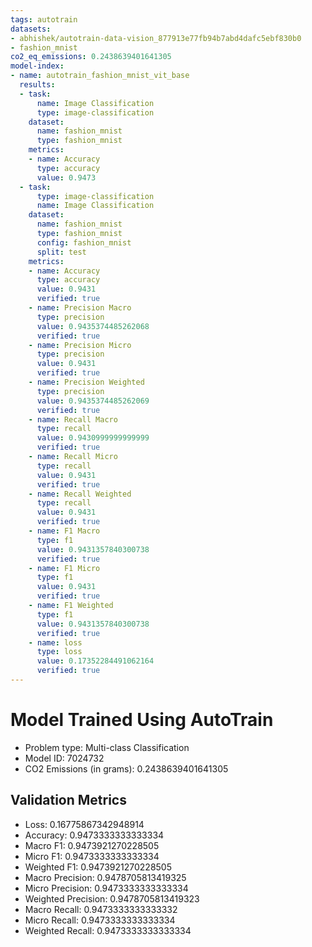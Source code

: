 ```yaml
---
tags: autotrain
datasets:
- abhishek/autotrain-data-vision_877913e77fb94b7abd4dafc5ebf830b0
- fashion_mnist
co2_eq_emissions: 0.2438639401641305
model-index:
- name: autotrain_fashion_mnist_vit_base
  results:
  - task:
      name: Image Classification
      type: image-classification
    dataset:
      name: fashion_mnist
      type: fashion_mnist
    metrics:
    - name: Accuracy
      type: accuracy
      value: 0.9473
  - task:
      type: image-classification
      name: Image Classification
    dataset:
      name: fashion_mnist
      type: fashion_mnist
      config: fashion_mnist
      split: test
    metrics:
    - name: Accuracy
      type: accuracy
      value: 0.9431
      verified: true
    - name: Precision Macro
      type: precision
      value: 0.9435374485262068
      verified: true
    - name: Precision Micro
      type: precision
      value: 0.9431
      verified: true
    - name: Precision Weighted
      type: precision
      value: 0.9435374485262069
      verified: true
    - name: Recall Macro
      type: recall
      value: 0.9430999999999999
      verified: true
    - name: Recall Micro
      type: recall
      value: 0.9431
      verified: true
    - name: Recall Weighted
      type: recall
      value: 0.9431
      verified: true
    - name: F1 Macro
      type: f1
      value: 0.9431357840300738
      verified: true
    - name: F1 Micro
      type: f1
      value: 0.9431
      verified: true
    - name: F1 Weighted
      type: f1
      value: 0.9431357840300738
      verified: true
    - name: loss
      type: loss
      value: 0.17352284491062164
      verified: true
---
```


# Model Trained Using AutoTrain

- Problem type: Multi-class Classification
- Model ID: 7024732
- CO2 Emissions (in grams): 0.2438639401641305

## Validation Metrics

- Loss: 0.16775867342948914
- Accuracy: 0.9473333333333334
- Macro F1: 0.9473921270228505
- Micro F1: 0.9473333333333334
- Weighted F1: 0.9473921270228505
- Macro Precision: 0.9478705813419325
- Micro Precision: 0.9473333333333334
- Weighted Precision: 0.9478705813419323
- Macro Recall: 0.9473333333333332
- Micro Recall: 0.9473333333333334
- Weighted Recall: 0.9473333333333334